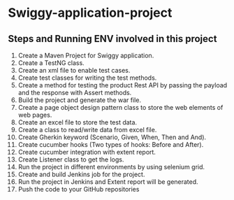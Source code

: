 # Swiggy-application-project

## Steps and Running ENV involved in this project 

1. Create a Maven Project for Swiggy application.
2. Create a TestNG class.
3. Create an xml file to enable test cases.
4. Create test classes for writing the test methods.
5. Create a method for testing the product Rest API by passing the payload and the response with Assert methods.
6. Build the project and generate the war file.
7. Create a page object design pattern class to store the web elements of web pages.
8. Create an excel file to store the test data.
9. Create a class to read/write data from excel file.
10. Create Gherkin keyword (Scenario, Given, When, Then and And).
11. Create cucumber hooks (Two types of hooks: Before and After).
12. Create cucumber integration with extent report.
13. Create Listener class to get the logs.
14. Run the project in different environments by using selenium grid.
15. Create and build Jenkins job for the project.
16. Run the project in Jenkins and Extent report will be generated.
17. Push the code to your GitHub repositories
